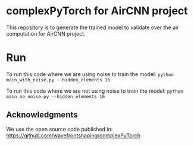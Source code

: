 # complexPyTorch for AirCNN project

This repository is to generate the trained model to validate over the air computation for AirCNN project. 

# Run

To run this code where we are using noise to train the model: `python main_with_noise.py --hidden_elements 16`

To run this code where we are not using noise to train the model: `python main_no_noise.py --hidden_elements 16`





## Acknowledgments

We use the open source code published in: https://github.com/wavefrontshaping/complexPyTorch
